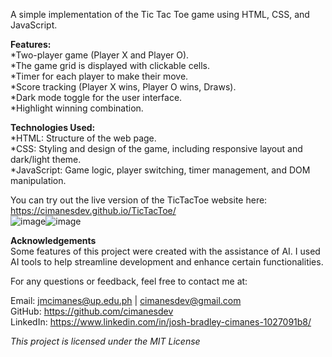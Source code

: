 A simple implementation of the Tic Tac Toe game using HTML, CSS, and JavaScript.

**Features:**<br>
*Two-player game (Player X and Player O).<br>
*The game grid is displayed with clickable cells.<br>
*Timer for each player to make their move.<br>
*Score tracking (Player X wins, Player O wins, Draws).<br>
*Dark mode toggle for the user interface.<br>
*Highlight winning combination.<br>

**Technologies Used:**<br>
*HTML: Structure of the web page.<br>
*CSS: Styling and design of the game, including responsive layout and dark/light theme.<br>
*JavaScript: Game logic, player switching, timer management, and DOM manipulation.<br>

You can try out the live version of the TicTacToe website here:<br>
https://cimanesdev.github.io/TicTacToe/<br>
![image](https://github.com/user-attachments/assets/3d541c0b-a9cf-46f6-bc39-85414560675f)![image](https://github.com/user-attachments/assets/de88a7ba-3704-4dca-ad10-49d01d7cf96b)





**Acknowledgements**<br>
Some features of this project were created with the assistance of AI. I used AI tools to help streamline development and enhance certain functionalities.


For any questions or feedback, feel free to contact me at:

Email: jmcimanes@up.edu.ph | cimanesdev@gmail.com<br>
GitHub: https://github.com/cimanesdev<br>
LinkedIn: https://www.linkedin.com/in/josh-bradley-cimanes-1027091b8/<br>

_This project is licensed under the MIT License_

